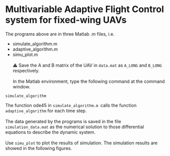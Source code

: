 
# Multivariable Adaptive Flight Control system for fixed-wing UAVs


The programs above are in three Matlab .m files, i.e.

- simulate_algorithm.m
- adaptive_algorithm.m
- simu_plot.m \
\
⚠️ Save the A and B matrix of the UAV in `data.mat` as `A_LONG` and `B_LONG` respectively.\
\
In the Matlab environment, type the following command at the command window.
```
simulate_algorithm
```

The function ode45 in `simulate_algorithm.m `calls the function `adaptive_algorithm`
for each time step. \
\
The data generated by the programs is saved in the file `simulation_data.mat`
as the numerical solution to those differential equations to describe the dynamic system. \
\
Use `simu_plot` to plot the results of simulation. The simulation results are showed in the following
figures.
